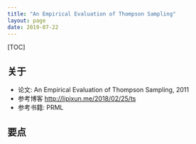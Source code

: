 ```yaml
---
title: "An Empirical Evaluation of Thompson Sampling"
layout: page
date: 2019-07-22
---
```

[TOC]

## 关于
- 论文: An Empirical Evaluation of Thompson Sampling, 2011
- 参考博客 <http://lipixun.me/2018/02/25/ts>
- 参考书籍: PRML

## 要点

